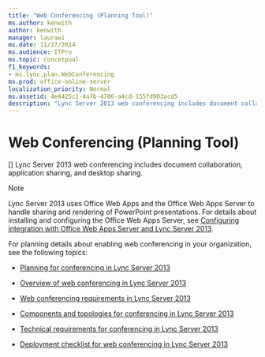 ```yaml
---
title: "Web Conferencing (Planning Tool)"
ms.author: kenwith
author: kenwith
manager: laurawi
ms.date: 11/17/2014
ms.audience: ITPro
ms.topic: concetpual
f1_keywords:
- ms.lync.plan.WebConferencing
ms.prod: office-online-server
localization_priority: Normal
ms.assetid: 4e4425c1-4a7b-4706-a4cd-155fd903acd5
description: "Lync Server 2013 web conferencing includes document collaboration, application sharing, and desktop sharing."
---
```


# Web Conferencing (Planning Tool)
[]
Lync Server 2013 web conferencing includes document collaboration, application sharing, and desktop sharing.
  
> [!NOTE]
> Lync Server 2013 uses Office Web Apps and the Office Web Apps Server to handle sharing and rendering of PowerPoint presentations. For details about installing and configuring the Office Web Apps Server, see [Configuring integration with Office Web Apps Server and Lync Server 2013](enabling-office-web-apps-server-and-lync-server-2013.md). 
  
For planning details about enabling web conferencing in your organization, see the following topics: 
  
- [Planning for conferencing in Lync Server 2013](planning-for-conferencing.md)
    
- [Overview of web conferencing in Lync Server 2013](web-conferencing-overview.md)
    
- [Web conferencing requirements in Lync Server 2013](web-conferencing-requirements.md)
    
- [Components and topologies for conferencing in Lync Server 2013](components-and-topologies-for-conferencing.md)
    
- [Technical requirements for conferencing in Lync Server 2013](technical-requirements-for-conferencing.md)
    
- [Deployment checklist for web conferencing in Lync Server 2013](deployment-checklist-for-web-conferencing.md)
    

